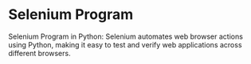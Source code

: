 # Selenium Program
 Selenium Program in Python: Selenium automates web browser actions using Python, making it easy to test and verify web applications across different browsers.
